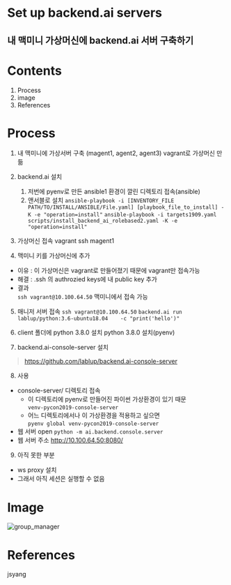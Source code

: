 

Set up backend.ai servers
=========

내 맥미니 가상머신에 backend.ai 서버 구축하기
---------


# Contents  
1. Process
2. image
3. References

# Process
1. 내 맥미니에 가상서버 구축 (magent1, agent2, agent3)
vagrant로 가상머신 만듦

2. backend.ai 설치
    1. 저번에 pyenv로 만든 ansible1 환경이 깔린 디렉토리 접속(ansible)
    2. 앤서블로 설치
    ```ansible-playbook -i [INVENTORY_FILE PATH/TO/INSTALL/ANSIBLE/File.yaml] [playbook_file_to_install] -K -e "operation=install"```
    ```ansible-playbook -i targets1909.yaml   scripts/install_backend_ai_rolebased2.yaml -K -e "operation=install"```


3. 가상머신 접속
vagrant ssh magent1

4. 맥미니 키를 가상머신에 추가
* 이유 : 이 가상머신은 vagrant로 만들어졌기 때문에 vagrant만 접속가능  
* 해결 : .ssh 의 authrozied keys에 내 public key 추가
* 결과  
```ssh vagrant@10.100.64.50```
맥미니에서 접속 가능

5. 매니저 서버 접속 
```ssh vagrant@10.100.64.50``` 
```backend.ai run lablup/python:3.6-ubuntu18.04    -c "print('hello')"```

6. client 폴더에 python 3.8.0 설치
python 3.8.0 설치(pyenv)

7. backend.ai-console-server 설치
> https://github.com/lablup/backend.ai-console-server

8. 사용
* console-server/ 디렉토리 접속
    * 이 디렉토리에 pyenv로 만들어진 파이썬 가상환경이 있기 때문  
    `venv-pycon2019-console-server`
    * 어느 디렉토리에서나 이 가상환경을 적용하고 싶으면  
    `pyenv global venv-pycon2019-console-server`
* 웹 서버 open
```python -m ai.backend.console.server```
* 웹 서버 주소 
http://10.100.64.50:8080/


9. 아직 못한 부분
* ws proxy 설치
* 그래서 아직 세션은 실행할 수 없음

# Image
![group_manager](structure_of_servers_macmini.jpg)


# References
jsyang
